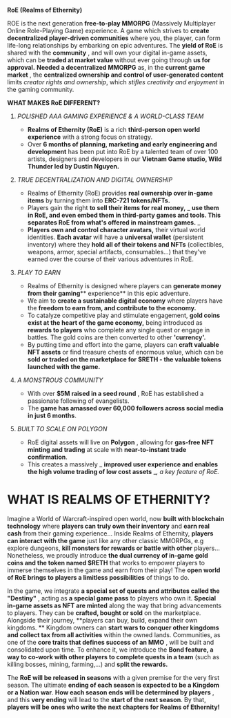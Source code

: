 **RoE (Realms of Ethernity)**

ROE is the next generation **free-to-play MMORPG** (Massively Multiplayer Online Role-Playing Game) experience.
A game which strives to **create decentralized player-driven communities** where you, the player, can form life-long relationships by embarking on epic adventures.
The **yield of RoE** is shared with the **community** , and will own your digital in-game assets, which can be **traded at market value** without ever going through **us for approval.**
**Needed a decentralized MMORPG** as, in the **current game market** , the **centralized ownership and control of user-generated content** limits _creator rights and ownership_, which _stifles creativity and enjoyment_ in the gaming community.


**WHAT MAKES RoE DIFFERENT?**

1. _POLISHED AAA GAMING EXPERIENCE &amp; A WORLD-CLASS TEAM_

      - **Realms of Ethernity (RoE)** is a rich **third-person open world experience** with a strong focus on strategy.
      - Over **6 months of planning, marketing and early engineering and development** has been put into RoE by a talented team of over 100 artists, designers and developers in our **Vietnam Game studio, Wild Thunder led by Dustin Nguyen.**

2. _TRUE DECENTRALIZATION AND DIGITAL OWNERSHIP_

    - Realms of Ethernity (RoE) provides **real ownership over in-game items** by turning them into **ERC-721 tokens/NFTs.**
    - Players gain the right **to sell their items for real money,** _ **use them in RoE, and even embed them in third-party games and tools. This separates RoE from what&#39;s offered in mainstream games.** _
    - **Players own and control character avatars,** their virtual world identities. **Each avatar** will have a **universal wallet** (persistent inventory) where they **hold all of their tokens and NFTs** (collectibles, weapons, armor, special artifacts, consumables...) that they&#39;ve earned over the course of their various adventures in RoE.

3. _PLAY TO EARN_

    - Realms of Ethernity is designed where players can **generate money from their gaming**** experience** in this epic adventure.
    - We aim to **create a sustainable digital economy** where players have the **freedom to earn from, and contribute to the economy.**
    - To catalyze competitive play and stimulate engagement, **gold coins exist at the heart of the game economy,** being introduced as **rewards to players** who complete any single quest or engage in battles. The gold coins are then converted to other **&#39;currency&#39;.**
    - By putting time and effort into the game, players can **craft valuable NFT assets** or find treasure chests of enormous value, which can be **sold or traded on the marketplace for $RETH - the valuable tokens launched with the game.**

4. _A MONSTROUS COMMUNITY_

    - With over **$5M raised in a seed round** , RoE has established a passionate following of evangelists.
    - The **game has amassed over 60,000 followers across social media in just 6 months**.

5. _BUILT TO SCALE ON POLYGON_

    - RoE digital assets will live on **Polygon** , allowing for **gas-free NFT minting and trading** at scale with **near-to-instant trade confirmation**.
    - This creates a massively _ **improved user experience and enables the high volume trading of low cost assets** __, a key feature of RoE._

# **WHAT IS REALMS OF ETHERNITY?**

Imagine a World of Warcraft-inspired open world, now **built with blockchain technology** where **players can truly own their inventory** and **earn real cash** from their gaming experience… 
Inside Realms of Ethernity, **players can interact with the game** just like any other classic MMORPGs, e.g explore dungeons, **kill monsters for rewards or battle with other** players…
Nonetheless, we proudly introduce **the dual currency of in-game gold coins and the token named $RETH** that works to empower players to immerse themselves in the game and earn from their play!
The **open world of RoE brings to players a limitless possibilities** of things to do.

In the game, we integrate **a special set of quests and attributes called the &quot;Destiny&quot;** , acting as **a special game pass** to players who own it. 
**Special in-game assets as NFT are minted** along the way that bring advancements to players. They can be **crafted, bought or sold** on the marketplace.
Alongside their journey, **players can buy, build, expand their own kingdoms.
** Kingdom owners can **start wars to conquer other kingdoms and collect tax from all activities** within the owned lands.
Communities, as one of the **core traits that defines success of an MMO** , will be built and consolidated upon time. 
To enhance it, we introduce the **Bond feature, a way to co-work with other players to complete quests in a team** (such as killing bosses, mining, farming,...) and **split the rewards.**

The **RoE will be released in seasons** with a given premise for the very first season. 
The ultimate **ending of each season is expected to be a Kingdom or a Nation war**.
**How each season ends will be determined by players** , and this **very ending** will lead to the **start of the next season**.
By that, **players will be ones who write the next chapters for Realms of Ethernity!**
